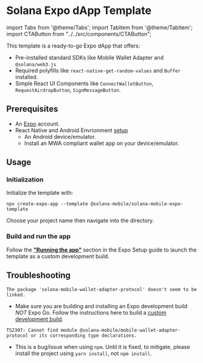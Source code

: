 # Solana Expo dApp Template

import Tabs from '@theme/Tabs';
import TabItem from '@theme/TabItem';
import CTAButton from "../../src/components/CTAButton";

This template is a ready-to-go Expo dApp that offers:

- Pre-installed standard SDKs like Mobile Wallet Adapter and `@solana/web3.js`
- Required polyfills like `react-native-get-random-values` and `Buffer` installed.
- Simple React UI Components like `ConnectWalletButton`, `RequestAirdropButton`, `SignMessageButton`.

<CTAButton label="View on GitHub" to="https://github.com/solana-mobile/solana-mobile-dapp-scaffold" />

## Prerequisites

- An [Expo](https://expo.dev/) account.
- React Native and Android Envrionment [setup](https://docs.solanamobile.com/getting-started/development-setup)
  - An Android device/emulator.
  - Install an MWA compliant wallet app on your device/emulator.

## Usage

### Initialization

Initialize the template with:

```
npx create-expo-app --template @solana-mobile/solana-mobile-expo-template
```

Choose your project name then navigate into the directory.

### Build and run the app

Follow the **["Running the app"](/react-native/expo#running-the-app)** section in the Expo Setup guide to launch the template as a custom development build.

## Troubleshooting

`The package 'solana-mobile-wallet-adapter-protocol' doesn't seem to be linked.`

- Make sure you are building and installing an Expo development build _NOT_ Expo Go. Follow the instructions here to
  build a [custom development build](/react-native/expo#custom-development-build).

`TS2307: Cannot find module @solana-mobile/mobile-wallet-adapter-protocol or its corresponding type declarations.`

- This is a bug/issue when using `npm`. Until it is fixed, to mitigate, please install the project using `yarn install`, not `npm install`.
